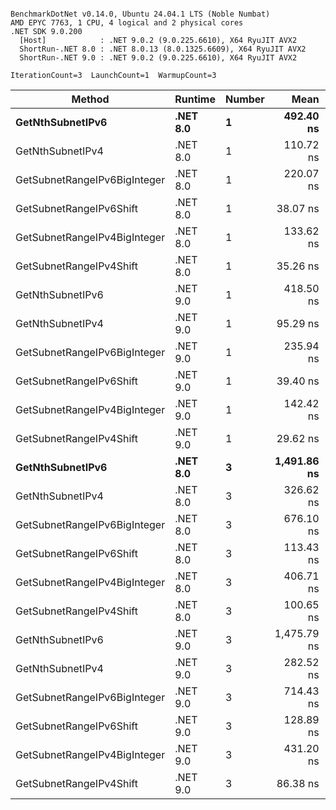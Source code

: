 ```

BenchmarkDotNet v0.14.0, Ubuntu 24.04.1 LTS (Noble Numbat)
AMD EPYC 7763, 1 CPU, 4 logical and 2 physical cores
.NET SDK 9.0.200
  [Host]            : .NET 9.0.2 (9.0.225.6610), X64 RyuJIT AVX2
  ShortRun-.NET 8.0 : .NET 8.0.13 (8.0.1325.6609), X64 RyuJIT AVX2
  ShortRun-.NET 9.0 : .NET 9.0.2 (9.0.225.6610), X64 RyuJIT AVX2

IterationCount=3  LaunchCount=1  WarmupCount=3  

```
| Method                       | Runtime  | Number | Mean        | Error      | StdDev    | Min         | Max         | Gen0   | Allocated |
|----------------------------- |--------- |------- |------------:|-----------:|----------:|------------:|------------:|-------:|----------:|
| **GetNthSubnetIPv6**             | **.NET 8.0** | **1**      |   **492.40 ns** |  **31.173 ns** |  **1.709 ns** |   **490.60 ns** |   **494.00 ns** | **0.0410** |     **696 B** |
| GetNthSubnetIPv4             | .NET 8.0 | 1      |   110.72 ns |   8.686 ns |  0.476 ns |   110.17 ns |   111.06 ns | 0.0095 |     160 B |
| GetSubnetRangeIPv6BigInteger | .NET 8.0 | 1      |   220.07 ns |   4.365 ns |  0.239 ns |   219.89 ns |   220.34 ns | 0.0257 |     432 B |
| GetSubnetRangeIPv6Shift      | .NET 8.0 | 1      |    38.07 ns |   4.319 ns |  0.237 ns |    37.81 ns |    38.27 ns | 0.0095 |     160 B |
| GetSubnetRangeIPv4BigInteger | .NET 8.0 | 1      |   133.62 ns |   2.831 ns |  0.155 ns |   133.47 ns |   133.78 ns | 0.0124 |     208 B |
| GetSubnetRangeIPv4Shift      | .NET 8.0 | 1      |    35.26 ns |   3.015 ns |  0.165 ns |    35.08 ns |    35.41 ns | 0.0105 |     176 B |
| GetNthSubnetIPv6             | .NET 9.0 | 1      |   418.50 ns |   0.835 ns |  0.046 ns |   418.46 ns |   418.55 ns | 0.0381 |     640 B |
| GetNthSubnetIPv4             | .NET 9.0 | 1      |    95.29 ns |  18.507 ns |  1.014 ns |    94.46 ns |    96.42 ns | 0.0095 |     160 B |
| GetSubnetRangeIPv6BigInteger | .NET 9.0 | 1      |   235.94 ns |  10.728 ns |  0.588 ns |   235.26 ns |   236.36 ns | 0.0257 |     432 B |
| GetSubnetRangeIPv6Shift      | .NET 9.0 | 1      |    39.40 ns |   3.776 ns |  0.207 ns |    39.27 ns |    39.64 ns | 0.0095 |     160 B |
| GetSubnetRangeIPv4BigInteger | .NET 9.0 | 1      |   142.42 ns |  16.839 ns |  0.923 ns |   141.79 ns |   143.48 ns | 0.0124 |     208 B |
| GetSubnetRangeIPv4Shift      | .NET 9.0 | 1      |    29.62 ns |   1.427 ns |  0.078 ns |    29.56 ns |    29.71 ns | 0.0105 |     176 B |
| **GetNthSubnetIPv6**             | **.NET 8.0** | **3**      | **1,491.86 ns** |  **90.116 ns** |  **4.940 ns** | **1,488.15 ns** | **1,497.47 ns** | **0.1278** |    **2168 B** |
| GetNthSubnetIPv4             | .NET 8.0 | 3      |   326.62 ns |  23.733 ns |  1.301 ns |   325.85 ns |   328.12 ns | 0.0286 |     480 B |
| GetSubnetRangeIPv6BigInteger | .NET 8.0 | 3      |   676.10 ns |  39.983 ns |  2.192 ns |   673.81 ns |   678.17 ns | 0.0772 |    1296 B |
| GetSubnetRangeIPv6Shift      | .NET 8.0 | 3      |   113.43 ns |   7.834 ns |  0.429 ns |   112.94 ns |   113.73 ns | 0.0286 |     480 B |
| GetSubnetRangeIPv4BigInteger | .NET 8.0 | 3      |   406.71 ns |  27.118 ns |  1.486 ns |   404.99 ns |   407.60 ns | 0.0372 |     624 B |
| GetSubnetRangeIPv4Shift      | .NET 8.0 | 3      |   100.65 ns |   6.491 ns |  0.356 ns |   100.37 ns |   101.05 ns | 0.0315 |     528 B |
| GetNthSubnetIPv6             | .NET 9.0 | 3      | 1,475.79 ns | 226.766 ns | 12.430 ns | 1,468.11 ns | 1,490.13 ns | 0.1183 |    2000 B |
| GetNthSubnetIPv4             | .NET 9.0 | 3      |   282.52 ns |   9.768 ns |  0.535 ns |   281.93 ns |   282.97 ns | 0.0286 |     480 B |
| GetSubnetRangeIPv6BigInteger | .NET 9.0 | 3      |   714.43 ns |  33.737 ns |  1.849 ns |   713.07 ns |   716.54 ns | 0.0772 |    1296 B |
| GetSubnetRangeIPv6Shift      | .NET 9.0 | 3      |   128.89 ns |   6.321 ns |  0.346 ns |   128.50 ns |   129.17 ns | 0.0286 |     480 B |
| GetSubnetRangeIPv4BigInteger | .NET 9.0 | 3      |   431.20 ns |  50.419 ns |  2.764 ns |   429.41 ns |   434.38 ns | 0.0372 |     624 B |
| GetSubnetRangeIPv4Shift      | .NET 9.0 | 3      |    86.38 ns |   3.535 ns |  0.194 ns |    86.16 ns |    86.54 ns | 0.0315 |     528 B |
